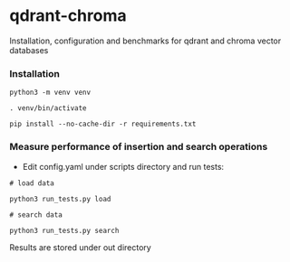 # qdrant-chroma
Installation, configuration and benchmarks for qdrant and chroma vector databases

### Installation

```
python3 -m venv venv
```
```
. venv/bin/activate
```
```
pip install --no-cache-dir -r requirements.txt
```

### Measure performance of insertion and search operations
- Edit config.yaml under scripts directory and run tests:

```
# load data

python3 run_tests.py load
```
```
# search data

python3 run_tests.py search
```

Results are stored under out directory
